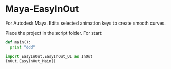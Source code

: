 # Maya-EasyInOut

For Autodesk Maya. Edits selected animation keys to create smooth curves.

Place the project in the script folder. For start:

```python
def main():
  print "ddd"

import EasyInOut.EasyInOut_UI as InOut
InOut.EasyInOut_Main()
```
